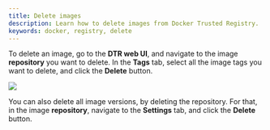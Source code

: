 ```yaml
---
title: Delete images
description: Learn how to delete images from Docker Trusted Registry.
keywords: docker, registry, delete
---
```

To delete an image, go to the **DTR web UI**, and navigate to the image **repository** you want to delete. In the **Tags** tab, select all the image tags you want to delete, and click the **Delete** button.

![](../../images/delete-images-1.png)

You can also delete all image versions, by deleting the repository. For that, in the image **repository**, navigate to the **Settings** tab, and click the **Delete** button.